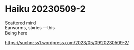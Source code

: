 # Haiku 20230509-2  
Scattered mind  
Earworms, stories —this  
Being here  
  
https://suchness1.wordpress.com/2023/05/09/20230509-2/
